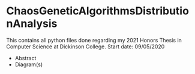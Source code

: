 # ChaosGeneticAlgorithmsDistributionAnalysis

This contains all python files done regarding my 2021 Honors Thesis in Computer Science at Dickinson College.
Start date: 09/05/2020 

* Abstract 
* Diagram(s)
